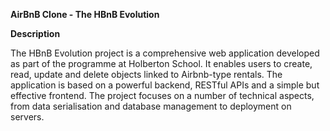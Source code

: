 **AirBnB Clone - The HBnB Evolution**  

**Description**  


 The HBnB Evolution project is a comprehensive web application developed as part of the programme at Holberton School. It enables users to create, read, update and delete objects linked to Airbnb-type rentals. The application is based on a powerful backend, RESTful APIs and a simple but effective frontend. The project focuses on a number of technical aspects, from data serialisation and database management to deployment on servers.  